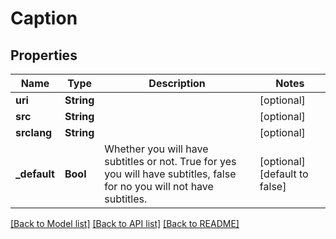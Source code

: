 # Caption

## Properties
Name | Type | Description | Notes
------------ | ------------- | ------------- | -------------
**uri** | **String** |  | [optional] 
**src** | **String** |  | [optional] 
**srclang** | **String** |  | [optional] 
**_default** | **Bool** | Whether you will have subtitles or not. True for yes you will have subtitles, false for no you will not have subtitles. | [optional] [default to false]

[[Back to Model list]](../README.md#documentation-for-models) [[Back to API list]](../README.md#documentation-for-api-endpoints) [[Back to README]](../README.md)


